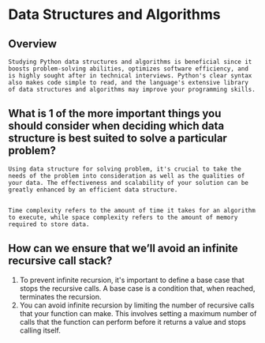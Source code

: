 # Data Structures and Algorithms
## Overview
    Studying Python data structures and algorithms is beneficial since it boosts problem-solving abilities, optimizes software efficiency, and is highly sought after in technical interviews. Python's clear syntax also makes code simple to read, and the language's extensive library of data structures and algorithms may improve your programming skills.

## What is 1 of the more important things you should consider when deciding which data structure is best suited to solve a particular problem?
    Using data structure for solving problem, it's crucial to take the needs of the problem into consideration as well as the qualities of your data. The effectiveness and scalability of your solution can be greatly enhanced by an efficient data structure.


    Time complexity refers to the amount of time it takes for an algorithm to execute, while space complexity refers to the amount of memory required to store data.

## How can we ensure that we’ll avoid an infinite recursive call stack?
1. To prevent infinite recursion, it's important to define a base case that stops the recursive calls. A base case is a condition that, when reached, terminates the recursion.
2. You can avoid infinite recursion by limiting the number of recursive calls that your function can make. This involves setting a maximum number of calls that the function can perform before it returns a value and stops calling itself.
